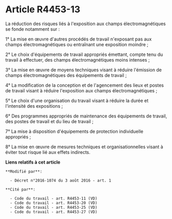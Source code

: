 # Article R4453-13

La réduction des risques liés à l'exposition aux champs électromagnétiques se fonde notamment sur :

1° La mise en œuvre d'autres procédés de travail n'exposant pas aux champs électromagnétiques ou entraînant une exposition
moindre ;

2° Le choix d'équipements de travail appropriés émettant, compte tenu du travail à effectuer, des champs électromagnétiques
moins intenses ;

3° La mise en œuvre de moyens techniques visant à réduire l'émission de champs électromagnétiques des équipements de
travail ;

4° La modification de la conception et de l'agencement des lieux et postes de travail visant à réduire l'exposition aux
champs électromagnétiques ;

5° Le choix d'une organisation du travail visant à réduire la durée et l'intensité des expositions ;

6° Des programmes appropriés de maintenance des équipements de travail, des postes de travail et du lieu de travail ;

7° La mise à disposition d'équipements de protection individuelle appropriés ;

8° La mise en œuvre de mesures techniques et organisationnelles visant à éviter tout risque lié aux effets indirects.

**Liens relatifs à cet article**

	**Modifié par**:

	  - Décret n°2016-1074 du 3 août 2016 - art. 1

	**Cité par**:

	  - Code du travail - art. R4453-11 (VD)
	  - Code du travail - art. R4453-20 (VD)
	  - Code du travail - art. R4453-25 (VD)
	  - Code du travail - art. R4453-27 (VD)
